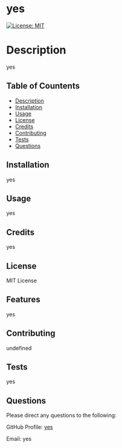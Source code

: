 
# yes
[![License: MIT](https://img.shields.io/badge/License-MIT-yellow.svg)](https://opensource.org/licenses/MIT)

# Description <a name="description"></a>
yes

## Table of Countents 
- [Description](#description)
- [Installation](#installation)
- [Usage](#usage)
- [License](#license)
- [Credits](#credits)
- [Contributing](#contributing)
- [Tests](#tests)
- [Questions](#questions)

## Installation <a name="installation"></a>
yes

## Usage <a name="usage"></a>
yes

## Credits <a name="credits"></a>
yes

## License <a name="license"></a>
MIT License

## Features <a name="description"></a>
yes

## Contributing <a name="contributing"></a>
undefined

## Tests <a name="tests"></a>
yes

## Questions <a name="questions"></a>

Please direct any questions to the following:

GitHub Profile: [yes](https://github.com/yes)

Email: yes
